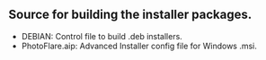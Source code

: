 ## Source for building the installer packages.

- DEBIAN: Control file to build .deb installers.
- PhotoFlare.aip: Advanced Installer config file for Windows .msi.
